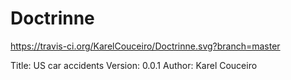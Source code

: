 # Doctrinne

https://travis-ci.org/KarelCouceiro/Doctrinne.svg?branch=master

Title: US car accidents 
Version: 0.0.1
Author: Karel Couceiro
